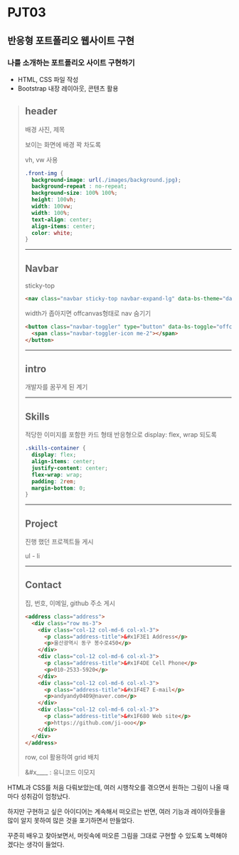 # PJT03
## 반응형 포트폴리오 웹사이트 구현

### 나를 소개하는 포트폴리오 사이트 구현하기
- HTML, CSS 파일 작성
- Bootstrap 내장 레이아웃, 콘텐츠 활용

> header
> -
> 배경 사진, 제목
> 
> 보이는 화면에 배경 꽉 차도록
>
> vh, vw 사용
> ```css
> .front-img {
>   background-image: url(./images/background.jpg);
>   background-repeat : no-repeat;
>   background-size: 100% 100%;
>   height: 100vh;
>   width: 100vw;
>   width: 100%;
>   text-align: center;
>   align-items: center;
>   color: white;
> }
> ```
>
> ---
> Navbar
> -
> sticky-top
> ```html
> <nav class="navbar sticky-top navbar-expand-lg" data-bs-theme="dark">
> ```
> width가 좁아지면 offcanvas형태로 nav 숨기기
> ```html
> <button class="navbar-toggler" type="button" data-bs-toggle="offcanvas" data-bs-target="#offcanvasNavbar" aria-controls="offcanvasNavbar" aria-label="Toggle navigation">
>   <span class="navbar-toggler-icon me-2"></span>
> </button>
> ```
>
> ---
> intro
> -
> 개발자를 꿈꾸게 된 계기
> 
> ---
> Skills
> -
> 적당한 이미지를 포함한 카드 형태
> 반응형으로 display: flex, wrap 되도록
> ```css
>.skills-container {
>   display: flex;
>   align-items: center;
>   justify-content: center;
>   flex-wrap: wrap;
>   padding: 2rem;
>   margin-bottom: 0;
> }
> ```
> 
> ---
> Project
> -
> 진행 했던 프로젝트들 게시
>
> ul - li
> 
> ---
> Contact
> -
> 집, 번호, 이메일, github 주소 게시
> 
> ```html
> <address class="address">
>   <div class="row ms-3">
>     <div class="col-12 col-md-6 col-xl-3">
>       <p class="address-title">&#x1F3E1 Address</p>
>       <p>울산광역시 동구 봉수로450</p>
>     </div>
>     <div class="col-12 col-md-6 col-xl-3">
>       <p class="address-title">&#x1F4DE Cell Phone</p>
>       <p>010-2533-5920</p>
>     </div>
>     <div class="col-12 col-md-6 col-xl-3">
>       <p class="address-title">&#x1F4E7 E-mail</p>
>       <p>andyandy0409@naver.com</p>
>     </div>
>     <div class="col-12 col-md-6 col-xl-3">
>       <p class="address-title">&#x1F680 Web site</p>
>       <p>https://github.com/ji-ooo</p>
>     </div>
>   </div>
> </address>
> ```
> row, col 활용하여 grid 배치
>
> &#x____ : 유니코드 이모지 


HTML과 CSS를 처음 다뤄보았는데, 여러 시행착오를 겪으면서 원하는 그림이 나올 때 마다 성취감이 엄청났다.

하지만 구현하고 싶은 아이디어는 계속해서 떠오르는 반면, 여러 기능과 레이아웃들을 많이 알지 못하여 많은 것을 포기하면서 만들었다.

꾸준히 배우고 찾아보면서, 머릿속에 떠오른 그림을 그대로 구현할 수 있도록 노력해야겠다는 생각이 들었다.